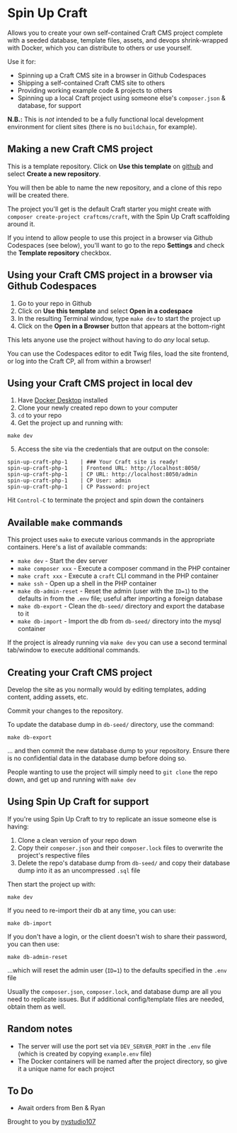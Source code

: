 # Spin Up Craft

Allows you to create your own self-contained Craft CMS project complete with a seeded database, template files, assets, and devops shrink-wrapped with Docker, which you can distribute to others or use yourself.

Use it for:
- Spinning up a Craft CMS site in a browser in Github Codespaces
- Shipping a self-contained Craft CMS site to others
- Providing working example code & projects to others
- Spinning up a local Craft project using someone else's `composer.json` & database, for support

**N.B.:** This is _not_ intended to be a fully functional local development environment for client sites (there is no `buildchain`, for example).

## Making a new Craft CMS project

This is a template repository. Click on **Use this template** on [github](https://github.com/nystudio107/spin-up-craft) and select **Create a new repository**.

You will then be able to name the new repository, and a clone of this repo will be created there.

The project you'll get is the default Craft starter you might create with `composer create-project craftcms/craft`, with the Spin Up Craft scaffolding around it.

If you intend to allow people to use this project in a browser via Github Codespaces (see below), you'll want to go to the repo **Settings** and check the **Template repository** checkbox.

## Using your Craft CMS project in a browser via Github Codespaces

1. Go to your repo in Github
2. Click on **Use this template** and select **Open in a codespace**
3. In the resulting Terminal window, type `make dev` to start the project up
4. Click on the **Open in a Browser** button that appears at the bottom-right

This lets anyone use the project without having to do _any_ local setup.

You can use the Codespaces editor to edit Twig files, load the site frontend, or log into the Craft CP, all from within a browser!

## Using your Craft CMS project in local dev

1. Have [Docker Desktop](https://www.docker.com/products/docker-desktop/) installed
2. Clone your newly created repo down to your computer
3. `cd` to your repo
4. Get the project up and running with:
```
make dev
```
5. Access the site via the credentials that are output on the console:

```
spin-up-craft-php-1    | ### Your Craft site is ready!
spin-up-craft-php-1    | Frontend URL: http://localhost:8050/
spin-up-craft-php-1    | CP URL: http://localhost:8050/admin
spin-up-craft-php-1    | CP User: admin
spin-up-craft-php-1    | CP Password: project
```

Hit `Control-C` to terminate the project and spin down the containers

## Available `make` commands

This project uses `make` to execute various commands in the appropriate containers. Here's a list of available commands:

* `make dev` - Start the dev server
* `make composer xxx` - Execute a composer command in the PHP container
* `make craft xxx` - Execute a `craft` CLI command in the PHP container
* `make ssh` - Open up a shell in the PHP container
* `make db-admin-reset` - Reset the admin (user with the `ID=1`) to the defaults in from the `.env` file; useful after importing a foreign database
* `make db-export` - Clean the `db-seed/` directory and export the database to it
* `make db-import` - Import the db from `db-seed/` directory into the mysql container

If the project is already running via `make dev` you can use a second terminal tab/window to execute additional commands.

## Creating your Craft CMS project

Develop the site as you normally would by editing templates, adding content, adding assets, etc.

Commit your changes to the repository.

To update the database dump in `db-seed/` directory, use the command:
```
make db-export
```
... and then commit the new database dump to your repository. Ensure there is no confidential data in the database dump before doing so.

People wanting to use the project will simply need to `git clone` the repo down, and get up and running with `make dev`

## Using Spin Up Craft for support

If you're using Spin Up Craft to try to replicate an issue someone else is having:

1. Clone a clean version of your repo down
2. Copy their `composer.json` and their `composer.lock` files to overwrite the project's respective files
3. Delete the repo's database dump from `db-seed/` and copy their database dump into it as an uncompressed `.sql` file

Then start the project up with:
```
make dev
```

If you need to re-import their db at any time, you can use:
```
make db-import
```

If you don't have a login, or the client doesn't wish to share their password, you can then use:
```
make db-admin-reset
```

...which will reset the admin user (`ID=1`) to the defaults specified in the `.env` file

Usually the `composer.json`, `composer.lock`, and database dump are all you need to replicate issues. But if additional config/template files are needed, obtain them as well.


## Random notes

- The server will use the port set via `DEV_SERVER_PORT` in the `.env` file (which is created by copying `example.env` file)
- The Docker containers will be named after the project directory, so give it a unique name for each project

## To Do

- Await orders from Ben & Ryan

Brought to you by [nystudio107](https://nystudio107.com/)
